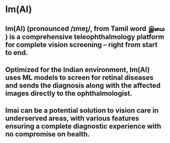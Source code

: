 # Im(AI)
## Im(AI) (pronounced /ɪmɐɪ̯/, from Tamil word இமை ) is a comprehensive teleophthalmology platform for complete vision screening – right from start to end.
## Optimized for the Indian environment, Im(AI) uses ML models to screen for retinal diseases and sends the diagnosis along with the affected images directly to the ophthalmologist.
## Imai can be a potential solution to vision care in underserved areas, with various features ensuring a complete diagnostic experience with no compromise on health.

